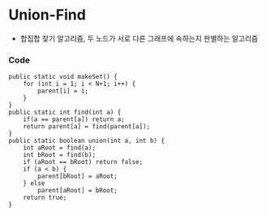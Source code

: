 # Union-Find

> 

- 합집합 찾기 알고리즘, 두 노드가 서로 다른 그래프에 속하는지 판별하는 알고리즘


### **Code**
```
public static void makeSet() {
	for (int i = 1; i < N+1; i++) {
		parent[i] = i;
	}
}
public static int find(int a) {
	if(a == parent[a]) return a;
	return parent[a] = find(parent[a]);
}
public static boolean union(int a, int b) {
	int aRoot = find(a);
	int bRoot = find(b);
	if (aRoot == bRoot) return false;
	if (a < b) {
		parent[bRoot] = aRoot;
	} else 
		parent[aRoot] = bRoot;
	return true;
}
```
